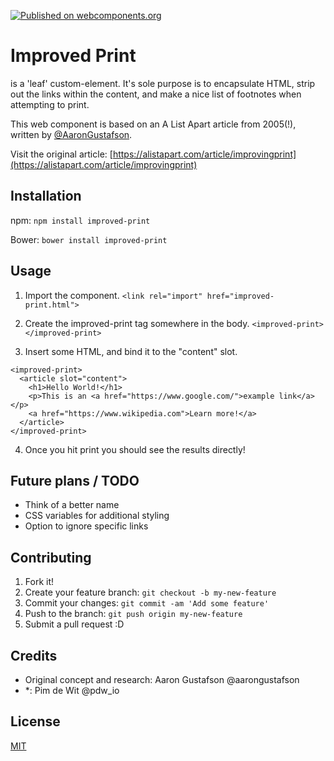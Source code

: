 [![Published on webcomponents.org](https://img.shields.io/badge/webcomponents.org-published-blue.svg)](https://www.webcomponents.org/element/owner/my-element)

# Improved Print

<improved-print> is a 'leaf' custom-element. It's sole purpose is to encapsulate HTML, strip out the links within the content, and make a nice list of footnotes when attempting to print.

This web component is based on an A List Apart article from 2005(!), written by [@AaronGustafson](https://twitter.com/AaronGustafson).

Visit the original article: [https://alistapart.com/article/improvingprint](https://alistapart.com/article/improvingprint)


## Installation

npm:
`npm install improved-print`

Bower:
`bower install improved-print`


## Usage

1. Import the component.
`<link rel="import" href="improved-print.html">`

2. Create the improved-print tag somewhere in the body.
`<improved-print></improved-print>`

3. Insert some HTML, and bind it to the "content" slot.
```
<improved-print>
  <article slot="content">
    <h1>Hello World!</h1>
    <p>This is an <a href="https://www.google.com/">example link</a></p>
    <a href="https://www.wikipedia.com">Learn more!</a>
  </article>
</improved-print>
```

4. Once you hit print you should see the results directly!


## Future plans / TODO

- Think of a better name
- CSS variables for additional styling
- Option to ignore specific links


## Contributing

1. Fork it!
2. Create your feature branch: `git checkout -b my-new-feature`
3. Commit your changes: `git commit -am 'Add some feature'`
4. Push to the branch: `git push origin my-new-feature`
5. Submit a pull request :D


## Credits

- Original concept and research: Aaron Gustafson @aarongustafson
- *: Pim de Wit @pdw_io

## License

[MIT](https://github.com/PimdeWit/improved-print/blob/master/LICENSE)
